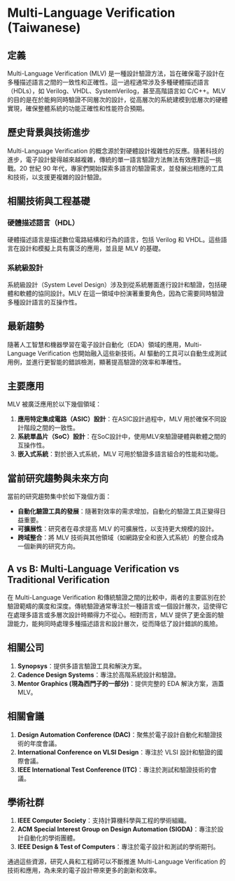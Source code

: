 # Multi-Language Verification (Taiwanese)

## 定義
Multi-Language Verification (MLV) 是一種設計驗證方法，旨在確保電子設計在多種描述語言之間的一致性和正確性。這一過程通常涉及多種硬體描述語言（HDLs），如 Verilog、VHDL、SystemVerilog，甚至高階語言如 C/C++。MLV 的目的是在於能夠同時驗證不同層次的設計，從高層次的系統建模到低層次的硬體實現，確保整體系統的功能正確性和性能符合預期。

## 歷史背景與技術進步
Multi-Language Verification 的概念源於對硬體設計複雜性的反應。隨著科技的進步，電子設計變得越來越複雜，傳統的單一語言驗證方法無法有效應對這一挑戰。20 世紀 90 年代，專家們開始探索多語言的驗證需求，並發展出相應的工具和技術，以支援更複雜的設計驗證。

## 相關技術與工程基礎

### 硬體描述語言（HDL）
硬體描述語言是描述數位電路結構和行為的語言，包括 Verilog 和 VHDL。這些語言在設計和模擬上具有廣泛的應用，並且是 MLV 的基礎。

### 系統級設計
系統級設計（System Level Design）涉及到從系統層面進行設計和驗證，包括硬體和軟體的協同設計。MLV 在這一領域中扮演著重要角色，因為它需要同時驗證多種設計語言的互操作性。

## 最新趨勢
隨著人工智慧和機器學習在電子設計自動化（EDA）領域的應用，Multi-Language Verification 也開始融入這些新技術。AI 驅動的工具可以自動生成測試用例，並進行更智能的錯誤檢測，顯著提高驗證的效率和準確性。

## 主要應用
MLV 被廣泛應用於以下幾個領域：

1. **應用特定集成電路（ASIC）設計**：在ASIC設計過程中，MLV 用於確保不同設計階段之間的一致性。
2. **系統單晶片（SoC）設計**：在SoC設計中，使用MLV來驗證硬體與軟體之間的互操作性。
3. **嵌入式系統**：對於嵌入式系統，MLV 可用於驗證多語言組合的性能和功能。

## 當前研究趨勢與未來方向
當前的研究趨勢集中於如下幾個方面：

- **自動化驗證工具的發展**：隨著對效率的需求增加，自動化的驗證工具正變得日益重要。
- **可擴展性**：研究者在尋求提高 MLV 的可擴展性，以支持更大規模的設計。
- **跨域整合**：將 MLV 技術與其他領域（如網路安全和嵌入式系統）的整合成為一個新興的研究方向。

## A vs B: Multi-Language Verification vs Traditional Verification
在 Multi-Language Verification 和傳統驗證之間的比較中，兩者的主要區別在於驗證範疇的廣度和深度。傳統驗證通常專注於一種語言或一個設計層次，這使得它在處理多語言或多層次設計時顯得力不從心。相對而言，MLV 提供了更全面的驗證能力，能夠同時處理多種描述語言和設計層次，從而降低了設計錯誤的風險。

## 相關公司
1. **Synopsys**：提供多語言驗證工具和解決方案。
2. **Cadence Design Systems**：專注於高階系統設計和驗證。
3. **Mentor Graphics (現為西門子的一部分)**：提供完整的 EDA 解決方案，涵蓋 MLV。

## 相關會議
1. **Design Automation Conference (DAC)**：聚焦於電子設計自動化和驗證技術的年度會議。
2. **International Conference on VLSI Design**：專注於 VLSI 設計和驗證的國際會議。
3. **IEEE International Test Conference (ITC)**：專注於測試和驗證技術的會議。

## 學術社群
1. **IEEE Computer Society**：支持計算機科學與工程的學術組織。
2. **ACM Special Interest Group on Design Automation (SIGDA)**：專注於設計自動化的學術團體。
3. **IEEE Design & Test of Computers**：專注於電子設計和測試的學術期刊。

通過這些資源，研究人員和工程師可以不斷推進 Multi-Language Verification 的技術和應用，為未來的電子設計帶來更多的創新和效率。